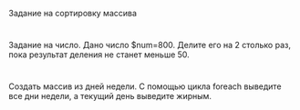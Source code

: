 Задание на сортировку массива
#
Задание на число.
Дано число $num=800. Делите его на 2 столько раз, пока результат деления не станет меньше 50.
#
Создать массив из дней недели. С помощью цикла foreach выведите все дни недели,  а текущий день выведите жирным.
